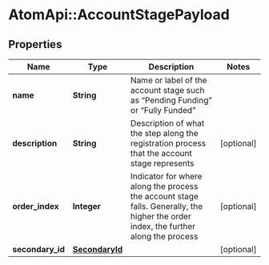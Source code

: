 # AtomApi::AccountStagePayload

## Properties
Name | Type | Description | Notes
------------ | ------------- | ------------- | -------------
**name** | **String** | Name or label of the account stage such as “Pending Funding” or “Fully Funded” | 
**description** | **String** | Description of what the step along the registration process that the account stage represents | [optional] 
**order_index** | **Integer** | Indicator for where along the process the account stage falls. Generally, the higher the order index, the further along the process | [optional] 
**secondary_id** | [**SecondaryId**](SecondaryId.md) |  | [optional] 


